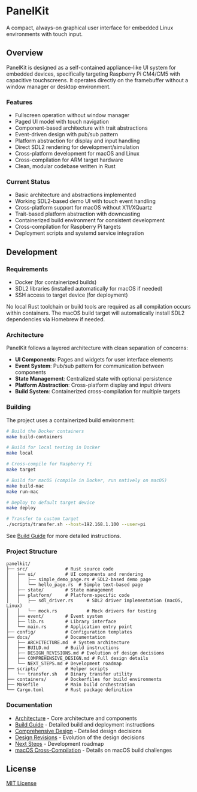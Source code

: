 # PanelKit

A compact, always-on graphical user interface for embedded Linux environments with touch input.

## Overview

PanelKit is designed as a self-contained appliance-like UI system for embedded devices, specifically targeting Raspberry Pi CM4/CM5 with capacitive touchscreens. It operates directly on the framebuffer without a window manager or desktop environment.

### Features

- Fullscreen operation without window manager
- Paged UI model with touch navigation
- Component-based architecture with trait abstractions
- Event-driven design with pub/sub pattern
- Platform abstraction for display and input handling
- Direct SDL2 rendering for development/simulation
- Cross-platform development for macOS and Linux
- Cross-compilation for ARM target hardware
- Clean, modular codebase written in Rust

### Current Status

- Basic architecture and abstractions implemented
- Working SDL2-based demo UI with touch event handling
- Cross-platform support for macOS without X11/XQuartz
- Trait-based platform abstraction with downcasting
- Containerized build environment for consistent development
- Cross-compilation for Raspberry Pi targets
- Deployment scripts and systemd service integration

## Development

### Requirements

- Docker (for containerized builds)
- SDL2 libraries (installed automatically for macOS if needed)
- SSH access to target device (for deployment)

No local Rust toolchain or build tools are required as all compilation occurs within containers. The macOS build target will automatically install SDL2 dependencies via Homebrew if needed.

### Architecture

PanelKit follows a layered architecture with clean separation of concerns:

- **UI Components**: Pages and widgets for user interface elements
- **Event System**: Pub/sub pattern for communication between components
- **State Management**: Centralized state with optional persistence
- **Platform Abstraction**: Cross-platform display and input drivers
- **Build System**: Containerized cross-compilation for multiple targets

### Building

The project uses a containerized build environment:

```bash
# Build the Docker containers
make build-containers

# Build for local testing in Docker
make local

# Cross-compile for Raspberry Pi
make target

# Build for macOS (compile in Docker, run natively on macOS)
make build-mac
make run-mac

# Deploy to default target device
make deploy

# Transfer to custom target
./scripts/transfer.sh --host=192.168.1.100 --user=pi
```

See [Build Guide](docs/BUILD.md) for more detailed instructions.

### Project Structure

```
panelkit/
├── src/              # Rust source code
│   ├── ui/           # UI components and rendering
│   │   ├── simple_demo_page.rs # SDL2-based demo page
│   │   └── hello_page.rs  # Simple text-based page
│   ├── state/        # State management
│   ├── platform/     # Platform-specific code
│   │   ├── sdl_driver.rs     # SDL2 driver implementation (macOS, Linux)
│   │   └── mock.rs           # Mock drivers for testing
│   ├── event/        # Event system
│   ├── lib.rs        # Library interface
│   └── main.rs       # Application entry point
├── config/           # Configuration templates
├── docs/             # Documentation
│   ├── ARCHITECTURE.md  # System architecture
│   ├── BUILD.md      # Build instructions
│   ├── DESIGN_REVISIONS.md # Evolution of design decisions
│   ├── COMPREHENSIVE_DESIGN.md # Full design details
│   └── NEXT_STEPS.md # Development roadmap
├── scripts/          # Helper scripts
│   └── transfer.sh   # Binary transfer utility
├── containers/       # Dockerfiles for build environments
├── Makefile          # Main build orchestration
└── Cargo.toml        # Rust package definition
```

### Documentation

- [Architecture](docs/ARCHITECTURE.md) - Core architecture and components
- [Build Guide](docs/BUILD.md) - Detailed build and deployment instructions
- [Comprehensive Design](docs/COMPREHENSIVE_DESIGN.md) - Detailed design decisions
- [Design Revisions](docs/DESIGN_REVISIONS.md) - Evolution of the design decisions
- [Next Steps](docs/NEXT_STEPS.md) - Development roadmap
- [macOS Cross-Compilation](docs/MAC_CROSS_COMPILATION.md) - Details on macOS build challenges

## License

[MIT License](LICENSE)